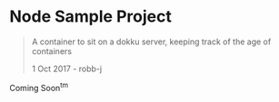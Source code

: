 # Node Sample Project
> A container to sit on a dokku server, keeping track of the age of containers
>
> 1 Oct 2017 - robb-j


Coming Soon<sup>tm</sup>
